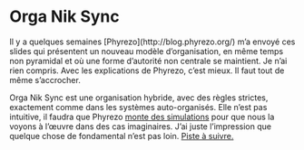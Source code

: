 # Orga Nik Sync

<div id="__ss_1331368" style="width:425px;text-align:left"></div>
Il y a quelques semaines [Phyrezo](http://blog.phyrezo.org/) m’a envoyé ces slides qui présentent un nouveau modèle d’organisation, en même temps non pyramidal et où une forme d’autorité non centrale se maintient. Je n’ai rien compris. Avec les explications de Phyrezo, c’est mieux. Il faut tout de même s’accrocher.

Orga Nik Sync est une organisation hybride, avec des règles strictes, exactement comme dans les systèmes auto-organisés. Elle n’est pas intuitive, il faudra que Phyrezo [monte des simulations](http://ccl.northwestern.edu/netlogo/) pour que nous la voyons à l’œuvre dans des cas imaginaires. J’ai juste l’impression que quelque chose de fondamental n’est pas loin. [Piste à suivre.](http://orga-nik.blogspot.com/)